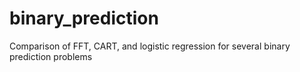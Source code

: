 # binary_prediction
Comparison of FFT, CART, and logistic regression for several binary prediction problems

